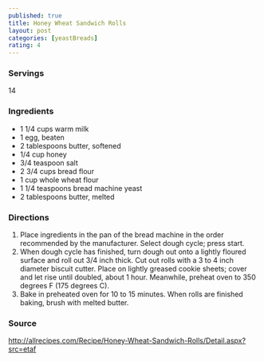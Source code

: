 ```yaml
---
published: true
title: Honey Wheat Sandwich Rolls
layout: post
categories: [yeastBreads]
rating: 4
---
```

### Servings
14

### Ingredients
- 1 1/4 cups warm milk
- 1 egg, beaten
- 2 tablespoons butter, softened
- 1/4 cup honey
- 3/4 teaspoon salt
- 2 3/4 cups bread flour
- 1 cup whole wheat flour
- 1 1/4 teaspoons bread machine yeast
- 2 tablespoons butter, melted

### Directions
1. Place ingredients in the pan of the bread machine in the order recommended by the manufacturer. Select dough cycle; press start.
2. When dough cycle has finished, turn dough out onto a lightly floured surface and roll out 3/4 inch thick. Cut out rolls with a 3 to 4 inch diameter biscuit cutter. Place on lightly greased cookie sheets; cover and let rise until doubled, about 1 hour. Meanwhile, preheat oven to 350 degrees F (175 degrees C).
3. Bake in preheated oven for 10 to 15 minutes. When rolls are finished baking, brush with melted butter.

### Source
<a href="http://allrecipes.com/Recipe/Honey-Wheat-Sandwich-Rolls/Detail.aspx?src=etaf" target="new">http://allrecipes.com/Recipe/Honey-Wheat-Sandwich-Rolls/Detail.aspx?src=etaf</a>
